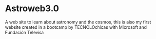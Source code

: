 # Astroweb3.0
A web site to learn about astronomy and the cosmos, this is also my first website created in a bootcamp by TECNOLOchicas with Microsoft and Fundación Televisa
